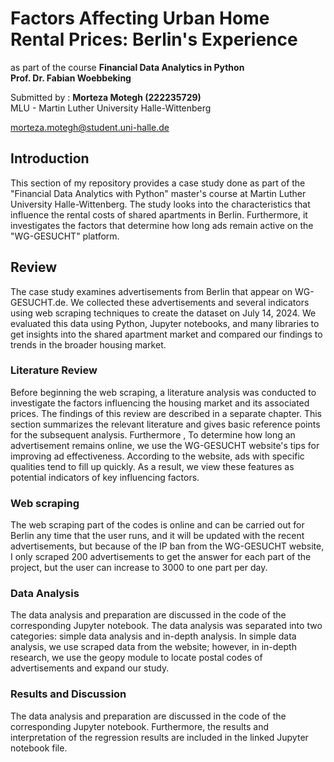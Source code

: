 # Factors Affecting Urban Home Rental Prices: Berlin's Experience

as part of the course **Financial Data Analytics in Python**  
**Prof. Dr. Fabian Woebbeking**


Submitted by : **Morteza Motegh (222235729)**  
MLU - Martin Luther University Halle-Wittenberg

morteza.motegh@student.uni-halle.de

## Introduction

This section of my repository provides a case study done as part of the "Financial Data Analytics with Python" master's course at Martin Luther University Halle-Wittenberg. The study looks into the characteristics that influence the rental costs of shared apartments in Berlin. Furthermore, it investigates the factors that determine how long ads remain active on the "WG-GESUCHT" platform.

## Review

The case study examines advertisements from Berlin that appear on WG-GESUCHT.de. We collected these advertisements and several indicators using web scraping techniques to create the dataset on July 14, 2024. We evaluated this data using Python, Jupyter notebooks, and many libraries to get insights into the shared apartment market and compared our findings to trends in the broader housing market.

### Literature Review 

Before beginning the web scraping, a literature analysis was conducted to investigate the factors influencing the housing market and its associated prices. The findings of this review are described in a separate chapter. This section summarizes the relevant literature and gives basic reference points for the subsequent analysis. Furthermore , To determine how long an advertisement remains online, we use the WG-GESUCHT website's tips for improving ad effectiveness. According to the website, ads with specific qualities tend to fill up quickly. As a result, we view these features as potential indicators of key influencing factors.

### Web scraping

The web scraping part of the codes is online and can be carried out for Berlin any time that the user runs, and it will be updated with the recent advertisements, but because of the IP ban from the WG-GESUCHT website, I only scraped 200 advertisements to get the answer for each part of the project, but the user can increase to 3000 to one part per day.

### Data Analysis

The data analysis and preparation are discussed in the code of the corresponding Jupyter notebook. The data analysis was separated into two categories: simple data analysis and in-depth analysis. In simple data analysis, we use scraped data from the website; however, in in-depth research, we use the geopy module to locate postal codes of advertisements and expand our study.

### Results and Discussion

The data analysis and preparation are discussed in the code of the corresponding Jupyter notebook. Furthermore, the results and interpretation of the regression results are included in the linked Jupyter notebook file.